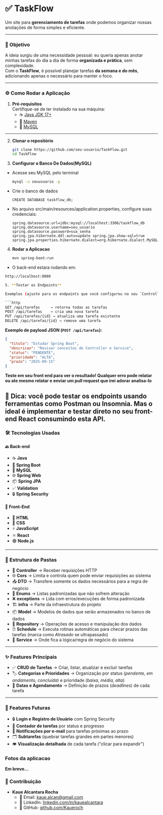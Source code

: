 # ✅ TaskFlow
Um site para **gerenciamento de tarefas** onde podemos organizar nossas anotações de forma simples e eficiente.

---

### 📖 Objetivo
A ideia surgiu de uma necessidade pessoal: eu queria apenas anotar minhas tarefas do dia a dia de forma **organizada e prática**, sem complexidade.  
Com o **TaskFlow**, é possível planejar tarefas **da semana e do mês**, adicionando apenas o necessário para manter o foco.

---
### ⚙️ Como Rodar a Aplicação

1. **Pré-requisitos**  
   Certifique-se de ter instalado na sua máquina:
    - ☕ [Java JDK 17+](https://adoptium.net/)
    - 🐘 [Maven](https://maven.apache.org/)
    - 🐬 [MySQL](https://dev.mysql.com/downloads/)

---

2. **Clonar o repositório**
   ```bash
   git clone https://github.com/seu-usuario/TaskFlow.git
   cd TaskFlow 
3. **Configurar o Banco De Dados(MySQL)**
- Acesse seu MySQL pelo terminal
   ```bash
   mysql -u seuusuario -p
   
- Crie o banco de dados 
    ```mysql
    CREATE DATABASE taskflow_db;
- No arquivo src/main/resources/application.properties, configure suas credenciais:
    ```properties
  spring.datasource.url=jdbc:mysql://localhost:3306/taskflow_db
  spring.datasource.username=seu_usuario spring.datasource.password=sua_senha
  spring.jpa.hibernate.ddl-auto=update spring.jpa.show-sql=true spring.jpa.properties.hibernate.dialect=org.hibernate.dialect.MySQL8Dialect
4. **Rodar a Aplicacao**
   ```bash
   mvn spring-boot:run
  - O back-end estara rodando em:
   ```bash
   http://localhost:8080
   
5. **Testar os Endpoints**  

   Exemplos (ajuste para os endpoints que você configurou no seu `Controller`):  

   ```http
   GET /api/tarefas     → retorna todas as tarefas
   POST /api/tarefas    → cria uma nova tarefa
   PUT /api/tarefas/{id} → atualiza uma tarefa existente
   DELETE /api/tarefas/{id} → remove uma tarefa
   ```
**Exemplo de payload JSON (`POST /api/tarefas`):**

```json
{
  "titulo": "Estudar Spring Boot",
  "descricao": "Revisar conceitos de Controller e Service",
  "status": "PENDENTE",
  "prioridade": "ALTA",
  "prazo": "2025-09-15"
}
```
**Teste em seu front end para ver o resultado! Qualquer erro pode relatar ou ate mesmo relatar e enviar um pull request que irei adorar analisa-lo**

🔎 Dica: você pode testar os endpoints usando ferramentas como Postman ou Insomnia.
Mas o ideal é implementar e testar direto no seu front-end React consumindo esta API.
---

### 🛠️ Tecnologias Usadas

#### 🔙 Back-end
- ☕ **Java**
- 🌱 **Spring Boot**
- 🐬 **MySQL**
- 🌐 **Spring Web**
- 📦 **Spring JPA**
- ✅ **Validation**
- 🔒 **Spring Security**

#### 🎨 Front-End
- 📄 **HTML**
- 🎨 **CSS**
- ⚡ **JavaScript**
- ⚛️ **React**
- 🟢 **Node.js**

---

### 📂 Estrutura de Pastas

- 📂 **Controller** → Receber requisições HTTP
- 🌐 **Cors** → Limita e controla quem pode enviar requisições ao sistema
- 📤 **DTO** → Transfere somente os dados necessários para a regra de negócio
- 🔢 **Enums** → Listas padronizadas que não sofrem alteração
- ❌ **exceptions** → Lida com erros/execuções de forma padronizada
- 🏗️ **infra** → Parte da infraestrutura do projeto
- 📦 **Model** → Modelos de dados que serão armazenados no banco de dados
- 💾 **Repository** → Operações de acesso e manipulação dos dados
- ⏰ **Schedule** → Executa rotinas automáticas para checar prazos das tarefas (marca como *Atrasado* se ultrapassado)
- 🔧 **Service** → Onde fica a lógica/regra de negócio do sistema

---

### ✨ Features Principais
- ✅ **CRUD de Tarefas** → Criar, listar, atualizar e excluir tarefas
- 🏷️ **Categorias e Prioridades** → Organização por status (*pendente, em andamento, concluída*) e prioridade (*baixa, média, alta*)
- 📅 **Datas e Agendamento** → Definição de prazos (*deadlines*) de cada tarefa

---

### 🚀 Features Futuras
- 🔒 **Login e Registro de Usuário** com Spring Security
- 🔢 **Contador de tarefas** por status e progresso
- 📧 **Notificações por e-mail** para tarefas próximas ao prazo
- 🗂️ **Subtarefas** (quebrar tarefas grandes em partes menores)
- 👁️ **Visualização detalhada** de cada tarefa ("clicar para expandir")

### Fotos da aplicacao

**Em breve...**

### 👥 Contribuição 

- **Kaue Alcantara Rocha**
    - 📧 Email: [kaue.alcan@gmail.com](mailto:kaue.alcan@gmail.com)
    - 💼 LinkedIn: [linkedin.com/in/kauealcantara](https://www.linkedin.com/in/kauealcantara/)
    - 🐙 GitHub: [github.com/Kaueroch](https://github.com/Kaueroch)